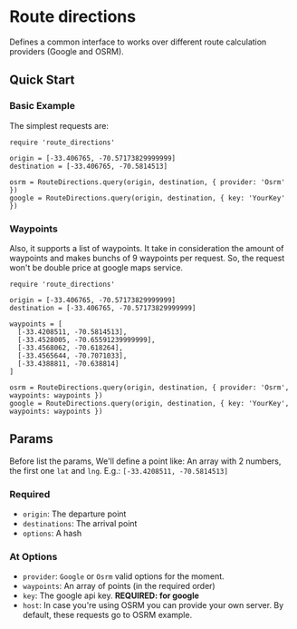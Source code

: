 # Route directions
Defines a common interface to works over different route calculation providers (Google and OSRM).

## Quick Start

### Basic Example
The simplest requests are:
```
require 'route_directions'

origin = [-33.406765, -70.57173829999999]
destination = [-33.406765, -70.5814513]

osrm = RouteDirections.query(origin, destination, { provider: 'Osrm' })
google = RouteDirections.query(origin, destination, { key: 'YourKey' })
```

### Waypoints
Also, it supports a list of waypoints. It take in consideration the amount of waypoints and makes bunchs of 9 waypoints per request. So, the request won't be double price at google maps service.
```
require 'route_directions'

origin = [-33.406765, -70.57173829999999]
destination = [-33.406765, -70.57173829999999]

waypoints = [
  [-33.4208511, -70.5814513],
  [-33.4528005, -70.65591239999999],
  [-33.4568062, -70.618264],
  [-33.4565644, -70.7071033],
  [-33.4388811, -70.638814]
]

osrm = RouteDirections.query(origin, destination, { provider: 'Osrm', waypoints: waypoints })
google = RouteDirections.query(origin, destination, { key: 'YourKey', waypoints: waypoints })
```

## Params
Before list the params, We'll define a point like: An array with 2 numbers, the first one `lat` and `lng`. E.g.: `[-33.4208511, -70.5814513]`

### Required
- `origin`: The departure point
- `destinations`: The arrival point
- `options`: A hash

### At Options
- `provider`: `Google` or `Osrm` valid options for the moment.
- `waypoints`: An array of points (in the required order)
- `key`: The google api key. **REQUIRED: for google**
- `host`: In case you're using OSRM you can provide your own server. By default, these requests go to OSRM example.
